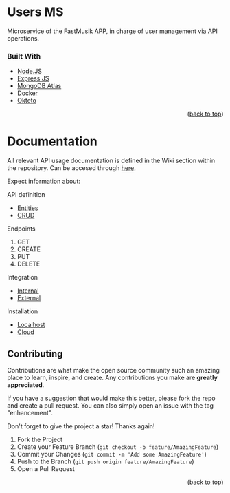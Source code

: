 # Users MS
Microservice of the FastMusik APP, in charge of user management via API operations.

### Built With

* [Node.JS](https://nodejs.org/)
* [Express.JS](https://expressjs.com/)
* [MongoDB Atlas](https://www.mongodb.com/atlas/database)
* [Docker](https://www.docker.com/)
* [Okteto](https://www.okteto.com/)

<p align="right">(<a href="#top">back to top</a>)</p>

# Documentation
All relevant API usage documentation is defined in the Wiki section within the repository. Can be accesed through [here](https://github.com/fisg4/ms-users/wiki).

Expect information about:

API definition
* [Entities](https://github.com/fisg4/ms-users/wiki/API-Definition#entities)
* [CRUD](https://github.com/fisg4/ms-users/wiki/API-Definition#crud)

Endpoints
1. GET
2. CREATE
4. PUT
5. DELETE

Integration 
* [Internal](https://github.com/fisg4/ms-users/wiki/API-Definition#integration-with-internal-apis)
* [External](https://github.com/fisg4/ms-users/wiki/API-Definition#integration-with-external-apis)

Installation
* [Localhost](https://github.com/fisg4/ms-users/wiki/Installation#localhost)
* [Cloud](https://github.com/fisg4/ms-users/wiki/Installation#cloud)

<!-- CONTRIBUTING -->
## Contributing

Contributions are what make the open source community such an amazing place to learn, inspire, and create. Any contributions you make are **greatly appreciated**.

If you have a suggestion that would make this better, please fork the repo and create a pull request. You can also simply open an issue with the tag "enhancement".

Don't forget to give the project a star! Thanks again!

1. Fork the Project
2. Create your Feature Branch (`git checkout -b feature/AmazingFeature`)
3. Commit your Changes (`git commit -m 'Add some AmazingFeature'`)
4. Push to the Branch (`git push origin feature/AmazingFeature`)
5. Open a Pull Request

<p align="right">(<a href="#top">back to top</a>)</p>
